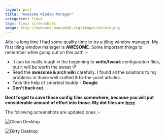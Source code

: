 ```yaml
---
layout: post
title: "Awesome Window Manager"
categories: linux
tags: linux screenshots
image: http://awesome.naquadah.org/images/screen.png
---
```


After a long time I had some quality time to try a tiling window manager. My first tiling window manager is **AWESOME**. Some important things to remember while going out on this path :-
  
- It can be really tough in the beginning to **write/tweak** configuration files, but it will be worth the sweat :P
- Read the **awesome &amp; arch wiki** carefully. I found all the solutions to my problems in those well crafted & to-the-point articles.
- Take the help of smartest buddy - **Google**
- **Don't back out**.

**Dont forget to save those config files somewhere, because you will put considerable amount of effort into those.
My dot files are [here](https://github.com/tunnelshade/awesome-dots)**

The following screenshots are updated ones :-

![Clean Desktop](https://raw.github.com/tunnelshade/awesome-dots/master/screenshots/clean.png)

![Dirty Desktop](https://raw.github.com/tunnelshade/awesome-dots/master/screenshots/dirty.png)
